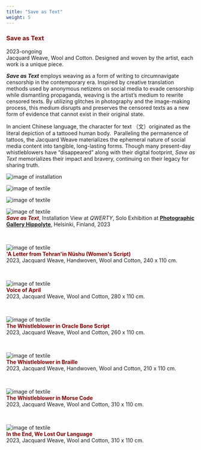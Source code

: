```yaml
---
title: "Save as Text"
weight: 5
---
```



### **<span style="color: #850000;">Save as Text</span>**

   
2023-ongoing     
Jacquard Weave, Wool and Cotton. Designed and woven by the artist, each work is a unique piece.

***Save as Text*** employs weaving as a form of writing to circumnavigate censorship in the contemporary era. Inspired by creative translation methods used by anonymous netizens on social media to evade censorship while dismantling propaganda, weaving is the artist’s medium to rewrite censored texts. By utilizing glitches in photography and the image-making process, this medium disrupts and preserves the censored texts as a new form of evidence that cannot exist in their original state.

In ancient Chinese language, the character for text （文）originated as the literal depiction of a tattooed human body.  Paralleling the permanence of tattoos, the Jacquard Weave materializes the ephemeral nature of social media content into tangible, long-lasting forms. Though many present-day whistleblowers have “disappeared” along with their digital footprint, *Save as Text* memorializes their impact and bravery, continuing on their legacy for sharing truth.


![image of installation](/images/Hippolyte/hippolyte-23.jpg)



![image of textile](/images/Hippolyte/hippolyte-30.jpg)  


![image of textile](hippolyte-38.jpg) 


![image of textile](save-as-text.jpg)  
***<span style="color: #850000;">Save as Text</span>***, Installation View at *QWERTY*, Solo Exhibition at [**Photographic Gallery Hippolyte**](https://hippolyte.fi/en/nayttely/yujie-zhou/), Helsinki, Finland, 2023
<p>&nbsp;</p>



![image of textile](save-as-text=16.jpg)  
**<span style="color: #850000;">'A Letter from Tehran'in Nüshu (Women's Script) </span>**            
2023, Jacquard Weave, Handwoven, Wool and Cotton, 240 x 110 cm.

 <p>&nbsp;</p>
  


![image of textile](save-as-text=17.jpg)  
**<span style="color: #850000;">Voice of April </span>**            
2023, Jacquard Weave, Wool and Cotton, 280 x 110 cm.

 <p>&nbsp;</p>





![image of textile](save-as-text=14.jpg)  
**<span style="color: #850000;">The Whistleblower in Oracle Bone Script</span>**            
2023, Jacquard Weave, Wool and Cotton, 260 x 110 cm.

 <p>&nbsp;</p>
  

![image of textile](save-as-text=13.jpg)  
 **<span style="color: #850000;">The Whistleblower in Braille</span>**            
2023, Jacquard Weave, Handwoven, Wool and Cotton, 210 x 110 cm.

 <p>&nbsp;</p>



![image of textile](save-as-text=18.jpg)  
**<span style="color: #850000;">The Whistleblower in Morse Code</span>**            
2023, Jacquard Weave, Wool and Cotton, 310 x 110 cm.

 <p>&nbsp;</p>
  


  


![image of textile](save-as-text=15.jpg)  
**<span style="color: #850000;">In the End, We Lost Our Language </span>**            
2023, Jacquard Weave, Wool and Cotton, 310 x 110 cm.
